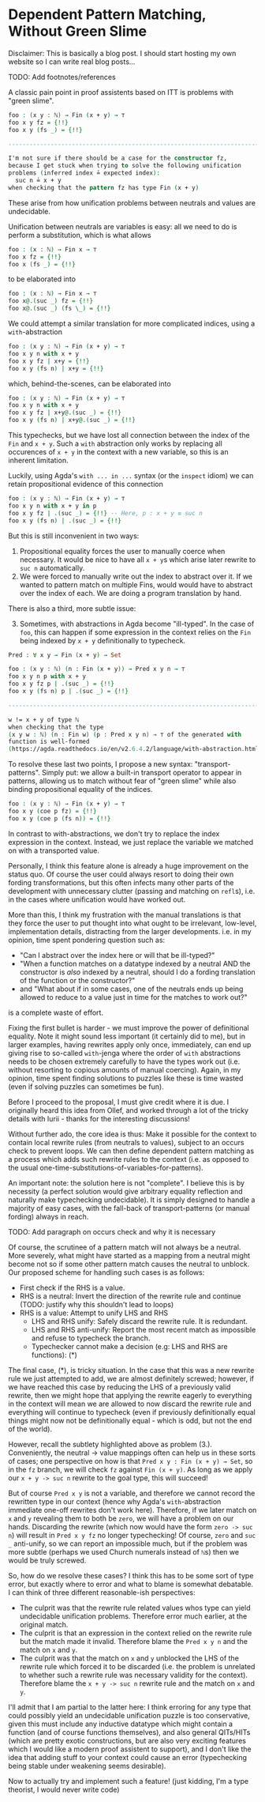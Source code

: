 # Dependent Pattern Matching, Without Green Slime

Disclaimer: This is basically a blog post. I should start hosting my own website so I can write real blog posts...

TODO: Add footnotes/references

A classic pain point in proof assistents based on ITT is problems with "green slime".

```agda
foo : (x y : ℕ) → Fin (x + y) → ⊤
foo x y fz = {!!}
foo x y (fs _) = {!!}

--------------------------------------------------------------------------------

I'm not sure if there should be a case for the constructor fz,
because I get stuck when trying to solve the following unification
problems (inferred index ≟ expected index):
  suc n ≟ x + y
when checking that the pattern fz has type Fin (x + y)
```

These arise from how unification problems between neutrals and values are undecidable.

Unification between neutrals are variables is easy: all we need to do is perform a substitution, which is what allows

```agda
foo : (x : ℕ) → Fin x → ⊤
foo x fz = {!!}
foo x (fs _) = {!!}
```

to be elaborated into

```agda
foo : (x : ℕ) → Fin x → ⊤
foo x@.(suc _) fz = {!!}
foo x@.(suc _) (fs \_) = {!!}
```

We could attempt a similar translation for more complicated indices, using a `with`-abstraction

```agda
foo : (x y : ℕ) → Fin (x + y) → ⊤
foo x y n with x + y
foo x y fz | x+y = {!!}
foo x y (fs n) | x+y = {!!}
```

which, behind-the-scenes, can be elaborated into

```agda
foo : (x y : ℕ) → Fin (x + y) → ⊤
foo x y n with x + y
foo x y fz | x+y@.(suc _) = {!!}
foo x y (fs n) | x+y@.(suc _) = {!!}
```

This typechecks, but we have lost all connection between the index of the `Fin` and `x + y`. Such a `with` abstraction only works by replacing all occurences of `x + y` in the context with a new variable, so this is an inherent limitation.

Luckily, using Agda's `with ... in ...` syntax (or the `inspect` idiom) we can retain propositional evidence of this connection

```agda
foo : (x y : ℕ) → Fin (x + y) → ⊤
foo x y n with x + y in p
foo x y fz | .(suc _) = {!!} -- Here, p : x + y ≡ suc n
foo x y (fs n) | .(suc _) = {!!}
```

But this is still inconvenient in two ways:

1. Propositional equality forces the user to manually coerce when necessary. It would be nice to have all `x + y`s which arise later rewrite to `suc n` automatically.
2. We were forced to manually write out the index to abstract over it. If we wanted to pattern match on multiple Fins, would would have to abstract over the index of each. We are doing a program translation by hand.

There is also a third, more subtle issue:

3. Sometimes, with abstractions in Agda become "ill-typed". In the case of `foo`, this can happen if some expression in the context relies on the `Fin` being indexed by `x + y` definitionally to typecheck.

```agda
Pred : ∀ x y → Fin (x + y) → Set

foo : (x y : ℕ) (n : Fin (x + y)) → Pred x y n → ⊤
foo x y n p with x + y
foo x y fz p | .(suc _) = {!!}
foo x y (fs n) p | .(suc _) = {!!}

--------------------------------------------------------------------------------

w != x + y of type ℕ
when checking that the type
(x y w : ℕ) (n : Fin w) (p : Pred x y n) → ⊤ of the generated with
function is well-formed
(https://agda.readthedocs.io/en/v2.6.4.2/language/with-abstraction.html#ill-typed-with-abstractions)
```

To resolve these last two points, I propose a new syntax: "transport-patterns". Simply put: we allow a built-in transport operator to appear in patterns, allowing us to match without fear of "green slime" while also binding propositional equality of the indices.

```agda
foo : (x y : ℕ) → Fin (x + y) → ⊤
foo x y (coe p fz) = {!!}
foo x y (coe p (fs n)) = {!!}
```

In contrast to with-abstractions, we don't try to replace the index expression in the context. Instead, we just replace the variable we matched on with a transported value.

Personally, I think this feature alone is already a huge improvement on the status quo. Of course the user could always resort to doing their own fording transformations, but this often infects many other parts of the development with unnecessary clutter (passing and matching on `refl`s), i.e. in the cases where unification would have worked out.

More than this, I think my frustration with the manual translations is that they force the user to put thought into what ought to be irrelevant, low-level, implementation details, distracting from the larger developments. i.e. in my opinion, time spent pondering question such as:

- "Can I abstract over the index here or will that be ill-typed?"
- "When a function matches on a datatype indexed by a neutral AND the constructor is _also_ indexed by a neutral, should I do a fording translation of the function or the constructor?"
- and "What about if in some cases, one of the neutrals ends up being allowed to reduce to a value just in time for the matches to work out?"

is a complete waste of effort.

Fixing the first bullet is harder - we must improve the power of definitional equality. Note it might sound less important (it certainly did to me), but in larger examples, having rewrites apply only once, immediately, can end up giving rise to so-called `with`-jenga where the order of `with` abstractions needs to be chosen extremely carefully to have the types work out (i.e. without resorting to copious amounts of manual coercing). Again, in my opinion, time spent finding solutions to puzzles like these is time wasted (even if solving puzzles can sometimes be fun).

Before I proceed to the proposal, I must give credit where it is due. I originally heard this idea from Ollef, and worked through a lot of the tricky details with Iurii - thanks for the interesting discussions!

Without further ado, the core idea is thus: Make it possible for the context to contain local rewrite rules (from neutrals to values), subject to an occurs check to prevent loops. We can then define dependent pattern matching as a process which adds such rewrite rules to the context (i.e. as opposed to the usual one-time-substitutions-of-variables-for-patterns).

An important note: the solution here is not "complete". I believe this is by necessity (a perfect solution would give arbitrary equality reflection and naturally make typechecking undecidable). It is simply designed to handle a majority of easy cases, with the fall-back of transport-patterns (or manual fording) always in reach.

TODO: Add paragraph on occurs check and why it is necessary

Of course, the scrutinee of a pattern match will not always be a neutral. More severely, what might have started as a mapping from a neutral might become not so if some other pattern match causes the neutral to unblock. Our proposed scheme for handling such cases is as follows:

- First check if the RHS is a value.
- RHS is a neutral: Invert the direction of the rewrite rule and continue (TODO: justify why this shouldn't lead to loops)
- RHS is a value: Attempt to unify LHS and RHS
  - LHS and RHS unify: Safely discard the rewrite rule. It is redundant.
  - LHS and RHS anti-unify: Report the most recent match as impossible and refuse to typecheck the branch.
  - Typechecker cannot make a decision (e.g: LHS and RHS are functions): (\*)

The final case, (\*), is tricky situation. In the case that this was a new rewrite rule we just attempted to add, we are almost definitely screwed; however, if we have reached this case by reducing the LHS of a previously valid rewrite, then we might hope that applying the rewrite eagerly to everything in the context will mean we are allowed to now discard the rewrite rule and everything will continue to typecheck (even if previously definitionally equal things might now not be definitionally equal - which is odd, but not the end of the world).

However, recall the subtlety highlighted above as problem (3.). Conveniently, the neutral -> value mappings often can help us in these sorts of cases; one perspective on how is that `Pred x y : Fin (x + y) → Set`, so in the `fz` branch, we will check `fz` against `Fin (x + y)`. As long as we apply our `x + y -> suc n` rewrite to the goal type, this will succeed!

But of course `Pred x y` is not a variable, and therefore we cannot record the rewritten type in our context (hence why Agda's `with`-abstraction immediate one-off rewrites don't work here). Therefore, if we later match on `x` and `y` revealing them to both be `zero`, we will have a problem on our hands. Discarding the rewrite (which now would have the form `zero -> suc n`) will result in `Pred x y fz` no longer typechecking! Of course, `zero` and `suc _` anti-unify, so we can report an impossible much, but if the problem was more subtle (perhaps we used Church numerals instead of `ℕ`s) then we would be truly screwed.

So, how do we resolve these cases? I think this has to be some sort of type error, but exactly where to error and what to blame is somewhat debatable. I can think of three different reasonable-ish perspectives:

- The culprit was that the rewrite rule related values whos type can yield undecidable unification problems. Therefore error much earlier, at the original match.
- The culprit is that an expression in the context relied on the rewrite rule but the match made it invalid. Therefore blame the `Pred x y n` and the match on `x` and `y`.
- The culprit was that the match on `x` and `y` unblocked the LHS of the rewrite rule which forced it to be discarded (i.e. the problem is unrelated to whether such a rewrite rule was necessary validity for the context). Therefore blame the `x + y -> suc n` rewrite rule and the match on `x` and `y`.

I'll admit that I am partial to the latter here: I think erroring for any type that could possibly yield an undecidable unification puzzle is too conservative, given this must include any inductive datatype which might contain a function (and of course functions themselves), and also general QITs/HITs (which are pretty exotic constructions, but are also very exciting features which I would like a modern proof assistent to support), and I don't like the idea that adding stuff to your context could cause an error (typechecking being stable under weakening seems desirable).

Now to actually try and implement such a feature! (just kidding, I'm a type theorist, I would never write code)
